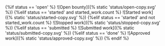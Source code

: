{%if status == 'open' %}
	![Open bounty]({% static 'status/open-copy.svg' %})
{%elif status == 'started' and started_work.count %}
	![Started work]({% static 'status/started-copy.svg' %})
{%elif status == 'started' and not started_work.count %}
	![Stopped work]({% static 'status/stopped-copy.svg' %})
{%elif status == 'submitted %}
	![Submitted work]({% static 'status/submitted-copy.svg' %})
{%elif status == 'done' %}
	![Approved work]({% static 'status/approved-copy.svg' %})
{% endif %}
